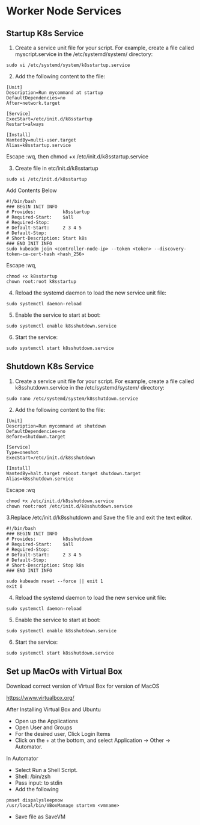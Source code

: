 # Worker Node Services

## Startup K8s Service

1. Create a service unit file for your script. For example, create a file called myscript.service in the /etc/systemd/system/ directory:
```
sudo vi /etc/systemd/system/k8sstartup.service
```

2. Add the following content to the file:
```
[Unit]
Description=Run mycommand at startup
DefaultDependencies=no
After=network.target

[Service]
ExecStart=/etc/init.d/k8sstartup
Restart=always

[Install]
WantedBy=multi-user.target
Alias=k8sstartup.service
```
Escape :wq, then chmod +x /etc/init.d/k8sstartup.service

3. Create file in etc/init.d/k8sstartup
```
sudo vi /etc/init.d/k8sstartup
```
Add Contents Below
```
#!/bin/bash
### BEGIN INIT INFO
# Provides:          k8sstartup
# Required-Start:    $all
# Required-Stop:
# Default-Start:     2 3 4 5
# Default-Stop:
# Short-Description: Start k8s
### END INIT INFO
sudo kubeadm join <controller-node-ip> --token <token> --discovery-token-ca-cert-hash <hash_256>
```
Escape :wq, 
```
chmod +x k8sstartup
chown root:root k8sstartup
```

4. Reload the systemd daemon to load the new service unit file:
```
sudo systemctl daemon-reload
```
5. Enable the service to start at boot:
```
sudo systemctl enable k8sshutdown.service
```
6. Start the service:
```
sudo systemctl start k8sshutdown.service
```

## Shutdown K8s Service

1. Create a service unit file for your script. For example, create a file called k8sshutdown.service in the /etc/systemd/system/ directory:
```
sudo nano /etc/systemd/system/k8sshutdown.service
```
2. Add the following content to the file:
```
[Unit]
Description=Run mycommand at shutdown
DefaultDependencies=no
Before=shutdown.target

[Service]
Type=oneshot
ExecStart=/etc/init.d/k8sshutdown

[Install]
WantedBy=halt.target reboot.target shutdown.target
Alias=k8sshutdown.service
```
Escape :wq
```
chmod +x /etc/init.d/k8sshutdown.service
chown root:root /etc/init.d/k8sshutdown.service
```
3.Replace /etc/init.d/k8sshutdown and Save the file and exit the text editor.
```
#!/bin/bash
### BEGIN INIT INFO
# Provides:          k8sshutdown
# Required-Start:    $all
# Required-Stop:
# Default-Start:     2 3 4 5
# Default-Stop:
# Short-Description: Stop k8s
### END INIT INFO

sudo kubeadm reset --force || exit 1
exit 0

```

4. Reload the systemd daemon to load the new service unit file:
```
sudo systemctl daemon-reload
```
5. Enable the service to start at boot:
```
sudo systemctl enable k8sshutdown.service
```
6. Start the service:
```
sudo systemctl start k8sshutdown.service
```

## Set up MacOs with Virtual Box

Download correct version of Virtual Box for version of MacOS

https://www.virtualbox.org/

After Installing Virtual Box and Ubuntu
- Open up the Applications
- Open User and Groups
- For the desired user, Click Login Items
- Click on the + at the bottom, and select Application -> Other -> Automator.

In Automator
- Select Run a Shell Script.
- Shell: /bin/zsh
- Pass input: to stdin
- Add the following
```
pmset dispalysleepnow
/usr/local/bin/VBoxManage startvm <vmname>
```
- Save file as SaveVM
